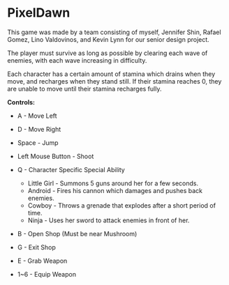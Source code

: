 # PixelDawn
This game was made by a team consisting of myself, Jennifer Shin, Rafael Gomez, Lino Valdovinos, and Kevin Lynn for our senior design project.

The player must survive as long as possible by clearing each wave of enemies, with each wave increasing in difficulty.

Each character has a certain amount of stamina which drains when they move, and recharges when they stand still. If their stamina reaches 0, they are unable to move until their stamina recharges fully.

**Controls:**
* A - Move Left
* D - Move Right
* Space - Jump

* Left Mouse Button - Shoot
* Q - Character Specific Special Ability
  * Little Girl - Summons 5 guns around her for a few seconds.
  * Android - Fires his cannon which damages and pushes back enemies.
  * Cowboy - Throws a grenade that explodes after a short period of time.
  * Ninja - Uses her sword to attack enemies in front of her.
  
* B - Open Shop (Must be near Mushroom)
* G - Exit Shop
* E - Grab Weapon
* 1~6 - Equip Weapon
  
